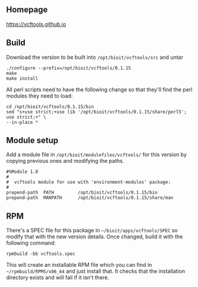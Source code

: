 ## Homepage

https://vcftools.github.io

## Build

Download the version to be built into `/opt/bioit/vcftools/src` and untar

    ./configure --prefix=/opt/bioit/vcftools/0.1.15
    make
    make install

All perl scripts need to have the following change so that they'll find the perl modules they need to load:

    cd /opt/bioit/vcftools/0.1.15/bin
    sed "s+use strict;+use lib '/opt/bioit/vcftools/0.1.15/share/perl5'; use strict;+" \
    --in-place *

## Module setup

Add a module file in `/opt/bioit/modulefiles/vcftools/` for this version by copying previous ones and modifying the paths.

    #%Module 1.0
    #
    #  vcftools module for use with 'environment-modules' package:
    #
    prepend-path  PATH         /opt/bioit/vcftools/0.1.15/bin
    prepend-path  MANPATH      /opt/bioit/vcftools/0.1.15/share/man

## RPM

There's a SPEC file for this package in `~/bioit/apps/vcftools/SPEC` so modify that with the new version details. Once changed, build it with the following command:

    rpmbuild -bb vcftools.spec

This will create an installable RPM file which you can find in `~/rpmbuild/RPMS/x86_64` and just install that. It checks that the installation directory exists and will fail if it isn't there.
